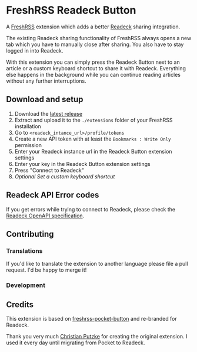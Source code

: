 # FreshRSS Readeck Button
A [FreshRSS](https://freshrss.org/) extension which adds a better [Readeck](https://readeck.org/en/) sharing integration.

The existing Readeck sharing functionality of FreshRSS always opens a new tab which you have to manually close after sharing. You also have to stay logged in into Readeck.

With this extension you can simply press the Readeck Button next to an article or a custom keyboard shortcut to share it with Readeck. Everything else happens in the background while you can continue reading articles without any further interruptions.

## Download and setup
1. Download the [latest release](https://github.com/christian-putzke/freshrss-readeck-button/releases)
2. Extract and upload it to the `./extensions` folder of your FreshRSS installation
3. Go to `<readeck_intance_url>/profile/tokens`
4. Create a new API token with at least the `Bookmarks : Write Only` permission
5. Enter your Readeck instance url in the Readeck Button extension settings
6. Enter your key in the Readeck Button extension settings
7. Press "Connect to Readeck"
8. *Optional Set a custom keyboard shortcut*

## Readeck API Error codes
If you get errors while trying to connect to Readeck, please check the [Readeck OpenAPI specification](https://codeberg.org/readeck/readeck/src/branch/main/docs/api/api.yaml).

## Contributing

### Translations
If you'd like to translate the extension to another language please file a pull request. I'd be happy to merge it!

### Development
<!-- TODO: pull a config lokalni instance -->

## Credits

This extension is based on [freshrss-pocket-button](https://github.com/christian-putzke/freshrss-pocket-button) and re-branded for Readeck.

Thank you very much [Christian Putzke](https://github.com/christian-putzke) for creating the original extension. I used it every day until migrating from Pocket to Readeck.

<!-- TODO: icon credits -->
